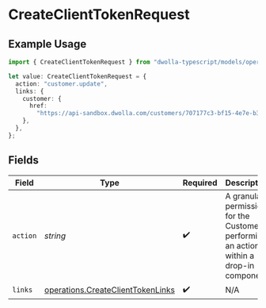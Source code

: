 # CreateClientTokenRequest

## Example Usage

```typescript
import { CreateClientTokenRequest } from "dwolla-typescript/models/operations";

let value: CreateClientTokenRequest = {
  action: "customer.update",
  links: {
    customer: {
      href:
        "https://api-sandbox.dwolla.com/customers/707177c3-bf15-4e7e-b37c-55c3898d9bf4",
    },
  },
};
```

## Fields

| Field                                                                                  | Type                                                                                   | Required                                                                               | Description                                                                            | Example                                                                                |
| -------------------------------------------------------------------------------------- | -------------------------------------------------------------------------------------- | -------------------------------------------------------------------------------------- | -------------------------------------------------------------------------------------- | -------------------------------------------------------------------------------------- |
| `action`                                                                               | *string*                                                                               | :heavy_check_mark:                                                                     | A granular permission for the Customer performing an action within a drop-in component | customer.update                                                                        |
| `links`                                                                                | [operations.CreateClientTokenLinks](../../models/operations/createclienttokenlinks.md) | :heavy_check_mark:                                                                     | N/A                                                                                    |                                                                                        |